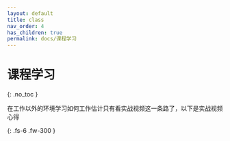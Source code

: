 ```yaml
---
layout: default
title: class
nav_order: 4
has_children: true
permalink: docs/课程学习
---
```




# 课程学习

{: .no_toc }

在工作以外的环境学习如何工作估计只有看实战视频这一条路了，以下是实战视频心得

{: .fs-6 .fw-300 }